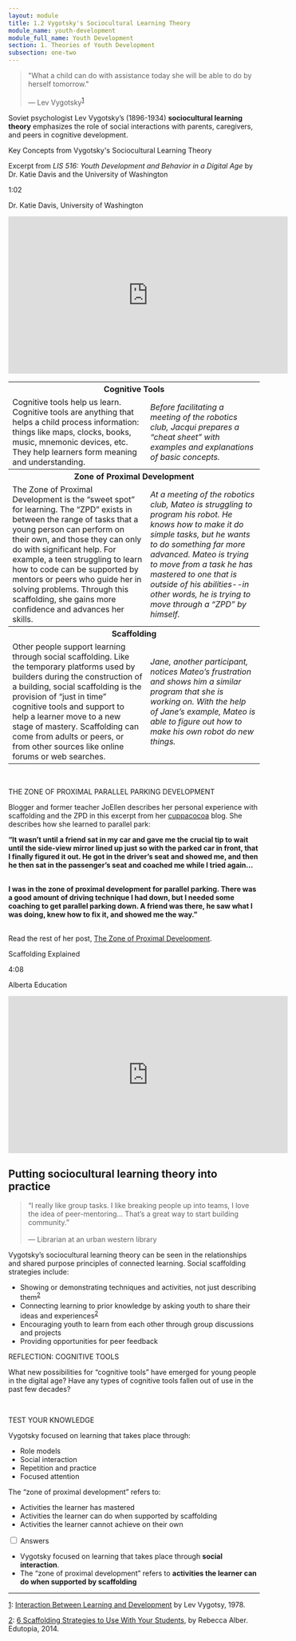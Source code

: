 ```yaml
---
layout: module
title: 1.2 Vygotsky's Sociocultural Learning Theory
module_name: youth-development
module_full_name: Youth Development
section: 1. Theories of Youth Development
subsection: one-two
---
```


>"What a child can do with assistance today she will be able to do by herself tomorrow."<br/><br/>— Lev Vygotsky<sup><a name="1" href="#fn1">1</a></sup>

Soviet psychologist Lev Vygotsky’s (1896-1934) **sociocultural learning theory** emphasizes the role of social interactions with parents, caregivers, and peers in cognitive development.

<div class="explanatory">
  <p>Key Concepts from Vygotsky's Sociocultural Learning Theory</p>
  <p>Excerpt from <i>LIS 516: Youth Development and Behavior in a Digital Age</i> by Dr. Katie Davis and the University of Washington</p>
<p class="videotime">1:02</p><p class="source">Dr. Katie Davis, University of Washington</p>

<div class="video">
<iframe width="560" height="315" src="https://www.youtube.com/embed/inNEpfNPcZ4" frameborder="0" allow="autoplay; encrypted-media" allowfullscreen></iframe>
</div></div>

<table class="colorful-th"> 
  <tr><th colspan="2">Cognitive Tools</th></tr>
  <tr><td>Cognitive tools help us learn. Cognitive tools are anything that helps a child process information: things like maps, clocks, books, music, mnemonic devices, etc. They help learners form meaning and understanding.</td><td><i>Before facilitating a meeting of the robotics club, Jacqui prepares a “cheat sheet” with examples and explanations of basic concepts. </i></td></tr> 

  <tr><th colspan="2">Zone of Proximal Development</th></tr>
  <tr><td>The Zone of Proximal Development is the “sweet spot” for learning. The “ZPD” exists in between the range of tasks that a young person can perform on their own, and those they can only do with significant help. For example, a teen struggling to learn how to code can be supported by mentors or peers who guide her in solving problems. Through this scaffolding, she gains more confidence and advances her skills.</td><td><i>At a meeting of the robotics club, Mateo is struggling to program his robot. He knows how to make it do simple tasks, but he wants to do something far more advanced. Mateo is trying to move from a task he has mastered to one that is outside of his abilities--in other words, he is trying to move through a “ZPD” by himself. </i></td></tr> 

  <tr><th colspan="2">Scaffolding</th></tr>
  <tr><td>Other people support learning through social scaffolding. Like the temporary platforms used by builders during the construction of a building, social scaffolding is the provision of “just in time” cognitive tools and support to help a learner move to a new stage of mastery. Scaffolding can come from adults or peers, or from other sources like online forums or web searches.</td><td><i>Jane, another participant, notices Mateo’s frustration and shows him a similar program that she is working on. With the help of Jane’s example, Mateo is able to figure out how to make his own robot do new things. </i></td></tr> 
</table>
<br>
<div class="case_study_box">  

<p><span class="box-title">THE ZONE OF PROXIMAL PARALLEL PARKING DEVELOPMENT</span></p> 

<p>Blogger and former teacher JoEllen describes her personal experience with scaffolding and the ZPD in this excerpt from her <a href="http://www.cuppacocoa.com/" target="_blank">cuppacocoa</a> blog. She describes how she learned to parallel park:  

<b>“It wasn’t until a friend sat in my car and gave me the crucial tip to wait until the side-view mirror lined up just so with the parked car in front, that I finally figured it out. He got in the driver’s seat and showed me, and then he then sat in the passenger’s seat and coached me while I tried again... <br><br>

I was in the zone of proximal development for parallel parking. There was a good amount of driving technique I had down, but I needed some coaching to get parallel parking down. A friend was there, he saw what I was doing, knew how to fix it, and showed me the way.”</b><br><br>

Read the rest of her post, <a href="http://www.cuppacocoa.com/the-zone-of-proximal-development/" target="_blank">The Zone of Proximal Development</a>.</p>  
</div> 

<div class="explanatory">
  <p>Scaffolding Explained</p>
<p class="videotime">4:08</p><p class="source">Alberta Education</p>

<div class="video">
<iframe width="560" height="315" src="https://www.youtube.com/embed/CTR_snb-0nQ" frameborder="0" allow="autoplay; encrypted-media" allowfullscreen></iframe>
</div></div>


## Putting sociocultural learning theory into practice 

<!-- INTS_059 -->
>“I really like group tasks. I like breaking people up into teams, I love the idea of peer-mentoring… That’s a great way to start building community.”<br/><br/>— Librarian at an urban western library

Vygotsky’s sociocultural learning theory can be seen in the relationships and shared purpose principles of connected learning. Social scaffolding strategies include: 

- Showing or demonstrating techniques and activities, not just describing them<sup><a name="2" href="#fn2">2</a></sup>
- Connecting learning to prior knowledge by asking youth to share their ideas and experiences<sup><a name="2" href="#fn2">2</a></sup>
- Encouraging youth to learn from each other through group discussions and projects 
- Providing opportunities for peer feedback


<div class="reflection"> 

  <p><span class="box-title">REFLECTION: COGNITIVE TOOLS</span></p> 

  <p>What new possibilities for “cognitive tools” have emerged for young people in the digital age? Have any types of cognitive tools fallen out of use in the past few decades? </p>
</div>
<br>

<div class="reflection"> 

  <p>TEST YOUR KNOWLEDGE</p> 

  <p>Vygotsky focused on learning that takes place through:</p> 
  <ul>
  <li>Role models</li>
  <li>Social interaction</li>
  <li>Repetition and practice</li>
  <li>Focused attention</li>
  </ul>
  <p>The “zone of proximal development” refers to:</p> 
  <ul>
  <li>Activities the learner has mastered</li>
  <li>Activities the learner can do when supported by scaffolding</li>
  <li>Activities the learner cannot achieve on their own</li>
  </ul>

<input id="collapsible_1" class="toggle" type="checkbox">
  <label for="collapsible_1" class="lbl-toggle">Answers</label>
  <div class="collapsible-content">
    <div class="content-inner">
      <ul>
<li>Vygotsky focused on learning that takes place through <b>social interaction</b>.</li>
<li>The “zone of proximal development” refers to <b>activities the learner can do when supported by scaffolding</b></li></ul>
</div>
  </div>


</div>

<hr/>

<a name="fn1" href="#1">1</a>: [Interaction Between Learning and Development](http://www.psy.cmu.edu/~siegler/vygotsky78.pdf) by Lev Vygotsy, 1978.

<a name="fn2" href="#2">2</a>: [6 Scaffolding Strategies to Use With Your Students](https://www.edutopia.org/blog/scaffolding-lessons-six-strategies-rebecca-alber), by Rebecca Alber. Edutopia, 2014.
